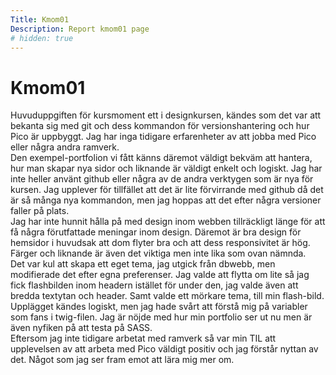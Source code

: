 ```yaml
---
Title: Kmom01
Description: Report kmom01 page
# hidden: true
---
```


Kmom01
==================

Huvuduppgiften för kursmoment ett i designkursen, kändes som det var att bekanta sig med git och
dess kommandon för versionshantering och hur Pico är uppbyggt.
Jag har inga tidigare erfarenheter av att jobba med Pico eller några andra ramverk.  
Den exempel-portfolion vi fått känns däremot väldigt bekväm att hantera, hur man skapar nya sidor och liknande är väldigt enkelt och logiskt.
Jag har inte heller använt github eller några av de andra verktygen som är nya för kursen.
Jag upplever för tillfället att det är lite förvirrande med github då det är så många nya kommandon, men jag hoppas att det efter några versioner faller på plats.  
Jag har inte hunnit hålla på med design inom webben tillräckligt länge för att få några förutfattade meningar inom design.
Däremot är bra design för hemsidor i huvudsak att dom flyter bra och att dess responsivitet är hög. Färger och liknande är även det viktiga men inte lika som ovan nämnda.  
Det var kul att skapa ett eget tema, jag utgick från dbwebb, men modifierade det efter egna preferenser.
Jag valde att flytta om lite så jag fick flashbilden inom headern istället för under den, jag valde även att bredda textytan och header.
Samt valde ett mörkare tema, till min flash-bild.
Upplägget kändes logiskt, men jag hade svårt att förstå mig på variabler som fans i twig-filen.
Jag är nöjde med hur min portfolio ser ut nu men är även nyfiken på att testa på SASS.  
Eftersom jag inte tidigare arbetat med ramverk så var min TIL att upplevelsen av att arbeta med Pico väldigt positiv och jag förstår nyttan av det. Något som jag ser fram emot att lära mig mer om.
